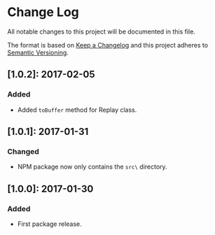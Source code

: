 # Change Log
All notable changes to this project will be documented in this file.

The format is based on [Keep a Changelog](http://keepachangelog.com/)
and this project adheres to [Semantic Versioning](http://semver.org/).

## \[1.0.2\]: 2017-02-05
### Added
-   Added `toBuffer` method for Replay class.

## \[1.0.1\]: 2017-01-31
### Changed
-   NPM package now only contains the `src\` directory.

## \[1.0.0\]: 2017-01-30
### Added
-   First package release.
